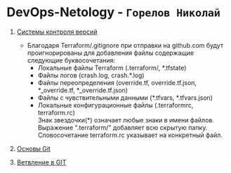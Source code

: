 # DevOps-Netology - `Горелов Николай`


1. [Системы контроля версий](https://github.com/gorelovniko/devops-netology/blob/main/GIT-01.Системы%20контроля%20версий/Системы%20контроля%20версий.md)
   * Благодаря Terraform/.gitignore при отправки на github.com будут проигнорированы для добавления файлы содержащие следующие буквосочетания:
     - Локальные файлы Terraform (.terraform/, *.tfstate)
     - Файлы логов (crash.log, crash.*.log)
     - Файлы переопределения (override.tf, override.tf.json, *_override.tf, *_override.tf.json)
     - Файлы с чувствительными данными (*.tfvars, *.tfvars.json)
     - Локальные конфигурационные файлы (.terraformrc, terraform.rc)  
     Знак звездочки(*) означает любые знаки в имени файлов. Выражение ".terraform/" добавляет всю скрытую папку. Словосочетание terraform.rc указывает на конкретный файл.

2. [Основы Git](https://github.com/gorelovniko/devops-netology/blob/main/GIT-02.%20Основы%20GIT/Основа%20GIT.md)  

3. [Ветвление в GIT](https://github.com/gorelovniko/devops-netology/tree/main/GIT-03.%20Ветвление%20в%20GIT)